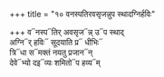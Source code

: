 +++
title = "१० वनस्पतिरवसृजन्नुप स्थादग्निर्हविः"

+++
व᳓नस्प᳓तिर् अवसृज᳓न्न् उ᳓प स्थाद्  
अग्नि᳓र् हविः᳓ सूदयाति प्र᳓ धीभिः᳓  
त्रि᳓धा स᳓मक्तं नयतु प्रजान᳓न्  
देवे᳓भ्यो दइ᳓व्यः शमितो᳓प हव्य᳓म्